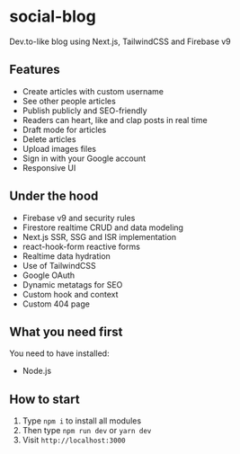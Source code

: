 # social-blog
Dev.to-like blog using Next.js, TailwindCSS and Firebase v9

## Features
* Create articles with custom username
* See other people articles
* Publish publicly and SEO-friendly
* Readers can heart, like and clap posts in real time
* Draft mode for articles
* Delete articles
* Upload images files
* Sign in with your Google account
* Responsive UI

## Under the hood
* Firebase v9 and security rules
* Firestore realtime CRUD and data modeling
* Next.js SSR, SSG and ISR implementation
* react-hook-form reactive forms
* Realtime data hydration
* Use of TailwindCSS
* Google OAuth
* Dynamic metatags for SEO
* Custom hook and context
* Custom 404 page

## What you need first
You need to have installed:
* Node.js

## How to start
1. Type `npm i` to install all modules
2. Then type `npm run dev` or `yarn dev`
3. Visit `http://localhost:3000`
